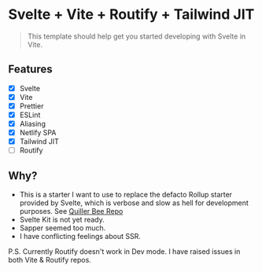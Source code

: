 # Svelte + Vite + Routify + Tailwind JIT
> This template should help get you started developing with Svelte in Vite.

## Features
- [x] Svelte
- [x] Vite
- [x] Prettier
- [x] ESLint
- [x] Aliasing
- [x] Netlify SPA
- [x] Tailwind JIT
- [ ] Routify

## Why?
- This is a starter I want to use to replace the defacto Rollup starter provided by Svelte, which is verbose and slow as hell for development purposes. See [Quiller Bee Repo](https://github.com/quillerbee/job-portal)
- Svelte Kit is not yet ready.
- Sapper seemed too much.
- I have conflicting feelings about SSR.

P.S. Currently Routify doesn't work in Dev mode. I have raised issues in both Vite & Routify repos.
